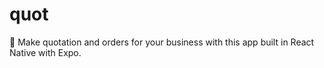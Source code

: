 # quot
📄 Make quotation and orders for your business with this app built in React Native with Expo.
